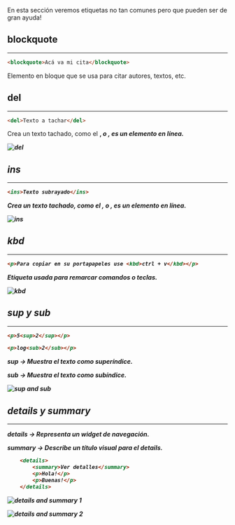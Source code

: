 En esta sección veremos etiquetas no tan comunes pero que pueden ser de gran ayuda!

## blockquote
---

```html
<blockquote>Acá va mi cita</blockquote>
```

Elemento en bloque que se usa para citar autores, textos, etc.

## del
---

```html
<del>Texto a tachar</del>
```

Crea un texto tachado, como el <b>, <i> o <span>, es un elemento en línea. 

![del](https://res.cloudinary.com/dnej4lrcz/image/upload/v1662706238/ovdevcourse/html%20fundamentos/extras/del_wwcvwy.png)

## ins
---

```html
<ins>Texto subrayado</ins>
```

Crea un texto tachado, como el <b>, <i> o <span>, es un elemento en línea. 

![ins](https://res.cloudinary.com/dnej4lrcz/image/upload/v1662706239/ovdevcourse/html%20fundamentos/extras/ins_jwuauh.png)

## kbd
---
```html
<p>Para copiar en su portapapeles use <kbd>ctrl + v</kbd></p>
```

Etiqueta usada para remarcar comandos o teclas.

![kbd](https://res.cloudinary.com/dnej4lrcz/image/upload/v1662706239/ovdevcourse/html%20fundamentos/extras/kbd_ti5dpu.png)

## sup y sub
---
```html
<p>5<sup>2</sup></p>

<p>log<sub>2</sub></p>
```

sup -> Muestra el texto como superíndice.

sub -> Muestra el texto como subíndice.

![sup and sub](https://res.cloudinary.com/dnej4lrcz/image/upload/v1662706378/ovdevcourse/html%20fundamentos/extras/supsub_h0ejcz.png)

## details y summary
---

details -> Representa un widget de navegación.

summary -> Describe un título visual para el details.

```html
    <details>
        <summary>Ver detalles</summary>
        <p>Hola!</p>
        <p>Buenas!</p>
    </details>
```

![details and summary 1](https://res.cloudinary.com/dnej4lrcz/image/upload/v1662706238/ovdevcourse/html%20fundamentos/extras/detailsandsumm_l3scpn.png)

![details and summary 2](https://res.cloudinary.com/dnej4lrcz/image/upload/v1662706238/ovdevcourse/html%20fundamentos/extras/detailsandsumm2_ekpl7l.png)